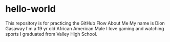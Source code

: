 # hello-world
This repository is for practicing the GitHub Flow
About Me
My name is Dion Gasaway
I'm a 19 yr old African American Male
I love gaming and watching sports
I graduated from Valley High School.
